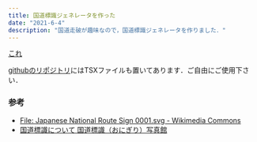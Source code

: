 ```yaml
---
title: 国道標識ジェネレータを作った
date: "2021-6-4"
description: "国道走破が趣味なので，国道標識ジェネレータを作りました．"
---
```


[これ](https://uiamn.github.io/JapaneseNationalRouteSign/demo/)

[githubのリポジトリ](https://github.com/uiamn/JapaneseNationalRouteSign)にはTSXファイルも置いてあります．ご自由にご使用下さい．


### 参考
* [File: Japanese National Route Sign 0001.svg - Wikimedia Commons](https://commons.wikimedia.org/wiki/File:Japanese_National_Route_Sign_0001.svg)
* [国道標識について 国道標識（おにぎり）写真館](https://www3.hp-ez.com/hp/routesign/page3)
